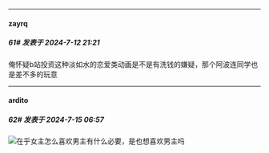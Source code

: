 ﻿
*****

####  zayrq  
##### 61#       发表于 2024-7-12 21:21

俺怀疑b站投资这种淡如水的恋爱类动画是不是有洗钱的嫌疑，那个阿波连同学也是差不多的玩意


*****

####  ardito  
##### 62#       发表于 2024-7-15 06:57

<img src="https://static.saraba1st.com/image/smiley/face2017/037.png" referrerpolicy="no-referrer">在乎女主怎么喜欢男主有什么必要，是也想喜欢男主吗

